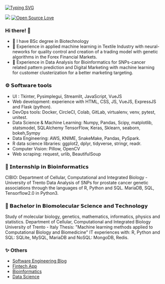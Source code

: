 [![Typing SVG](https://readme-typing-svg.herokuapp.com?color=%2336BCF7&center=true&vCenter=true&width=800&lines=Welcome+to+my+software+archive;Python;Machine+Learning;Data+Science;Financial+Markets;Algorithms)](https://git.io/typing-svg)

[![](https://Visitor-badge.glitch.me/badge?page_id=erma0x.profileviews-badge)](https://github.com/erma0x) [![Open Source Love](https://badges.frapsoft.com/os/v2/open-source.svg?v=103)](https://github.com/erma0x) 

### Hi there! 👋

- 🌱 I have BSc degree in Biotechnology
- 🤖 Experience in applied machine learning in Textile Industry with neural-neworks for quality control and creation of a trading model with genetic algorithms in the Forex Financial Markets.
- 🧮 Experience in Data Analysis for Bioinformatics for SNPs-cancer related pattern prediction and Digital Marketing with machine learning for customer clusterization for a better marketing targeting.

<p align="center"> 
</p>

 ### ⚙️ 𝗦𝗼𝗳𝘁𝘄𝗮𝗿𝗲 𝘁𝗼𝗼𝗹𝘀
- UI : Tkinter, Pysimplegui, Streamlit, JavaScript, VueJS
- Web development: experience with HTML, CSS, JS, VueJS, ExpressJS and Flask (python).
- DevOps tools: Docker, CircleCI, Colab, GitLab, virtualenv, venv, pytest, unitest.
- Data Science & Machine Learning: 
 Numpy, Pandas, Scipy, matplotlib, statsmodel, SQLAlchemy
 TensorFlow, Keras, Sklearn, seaborn, bokeh,Sympy
- Data Engineering: AWS, KNIME, SnakeMake, Pandas, PySpark.
- R data science libraries: ggplot2, dplyr, tidyverse, stringr, readr.
- Computer Vision: Pillow, OpenCV
- Web scraping: request, urlib, BeautifulSoup

### 🧬 𝗜𝗻𝘁𝗲𝗿𝗻𝘀𝗵𝗶𝗽 𝗶𝗻 𝗕𝗶𝗼𝗶𝗻𝗳𝗼𝗿𝗺𝗮𝘁𝗶𝗰𝘀
CIBIO: Department of Cellular, Computational and Integrated Biology - University of Trento 
Data Analysis of SNPs for prostate cancer genetic associations through the
languages of R, Python and SQL. MariaDB, SQL, Tensorflow2.0 in Python3.

### 🦠 𝗕𝗮𝗰𝗵𝗲𝗹𝗼𝗿 𝗶𝗻 𝗕𝗶𝗼𝗺𝗼𝗹𝗲𝗰𝘂𝗹𝗮𝗿 𝗦𝗰𝗶𝗲𝗻𝗰𝗲 𝗮𝗻𝗱 𝗧𝗲𝗰𝗵𝗻𝗼𝗹𝗼𝗴𝘆
Study of molecular biology, genetics, mathematics, informatics, physics and statistics.
Department of Cellular, Computational and Integrated Biology University of Trento - Italy 
Thesis: "Machine learning methods applied to Computational Biology and Biomedicine"
IT experiences with: R, Python and SQL: SQLite, MySQL, MariaDB and NoSQL: MongoDB, Redis.

### ✨ Others
- [Software Engineering Blog](https://www.erma0x.medium.com/)  
- [Fintech App](https://share.streamlit.io/erma0x/streamlit-trading-app/main/app.py)
- [Bioinformatics](https://rosalind.info/users/ermano.buikis/)
- [Data Science](https://www.kaggle.com/jdeiepoi)
